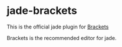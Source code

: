 # jade-brackets

This is the official jade plugin for [Brackets](http://brackets.io/)

Brackets is the recommended editor for jade.